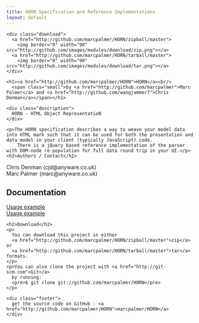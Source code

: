 ```yaml
---
title: HORN Specification and Reference Implementations
layout: default
---
```


  <div id="container">

    <div class="download">
      <a href="http://github.com/marcpalmer/HORN/zipball/master">
        <img border="0" width="90" src="http://github.com/images/modules/download/zip.png"></a>
      <a href="http://github.com/marcpalmer/HORN/tarball/master">
        <img border="0" width="90" src="http://github.com/images/modules/download/tar.png"></a>
    </div>

    <h1><a href="http://github.com/marcpalmer/HORN">HORN</a><br/>
      <span class="small">by <a href="http://github.com/marcpalmer">Marc Palmer</a> and <a href="http://github.com/wangjammer7">Chris Denman</a></span></h1>

    <div class="description">
      HORN - HTML Object RepresentatioN
    </div>

    <p>The HORN specification describes a way to weave your model data into HTML mark such that it can be used for both the presentation and data model in your client (typically JavaScript) code.
        There is a jQuery based reference implementation of the parser with DOM-node re-population for full data round trip in your UI.</p>
    <h2>Authors / Contact</h2>
<p>Chris Denman (cjd@anyware.co.uk)
<br/>Marc Palmer (marc@anyware.co.uk)
</p>
    <h2>Documentation</h2>
    <a href="horn-specification.html">Usage example</a><br/>
    <a href="https://github.com/marcpalmer/HORN/tree/master/example">Usage example</a>

    <h2>Download</h2>
    <p>
      You can download this project in either
      <a href="http://github.com/marcpalmer/HORN/zipball/master">zip</a> or
      <a href="http://github.com/marcpalmer/HORN/tarball/master">tar</a> formats.
    </p>
    <p>You can also clone the project with <a href="http://git-scm.com">Git</a>
      by running:
      <pre>$ git clone git://github.com/marcpalmer/HORN</pre>
    </p>

    <div class="footer">
      get the source code on GitHub : <a href="http://github.com/marcpalmer/HORN">marcpalmer/HORN</a>
    </div>

  </div>
